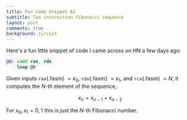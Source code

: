 ```yaml
---
title: Fun Code Snippet №1
subtitle: Two instruction Fibonacci sequence
layout: post
comments: true
background: circuit
---
```


Here's a fun little snippet of code I came across on HN a few days ago:

```fasm
@@: xadd rax, rdx
    loop @b
```

Given inputs `rax`{.fasm} $= x_0$, `rdx`{.fasm} $= x_1$, and 
`rcx`{.fasm} $= N$, it computes the $N$-th element of the sequence,

$$x_{n} = x_{n-1} + x_{n-2}$$

For $x_0,x_1 = 0,1$ this is just the $N$-th Fibonacci number.
